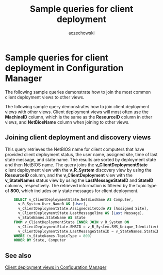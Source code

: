 ﻿---
title: Sample queries for client deployment
titleSuffix: Configuration Manager
description: Sample queries that show how to join the most common client deployment views to other views.
ms.date: 04/30/2019
ms.prod: configuration-manager
ms.technology: configmgr-sdk
ms.topic: conceptual


ms.assetid: 66e102b8-f80c-4dc8-b39c-e2a5a50c74a6
author: aczechowski
ms.author: aaroncz
manager: dougeby
---

# Sample queries for client deployment in Configuration Manager

The following sample queries demonstrate how to join the most common client deployment views to other views.

The following sample query demonstrates how to join client deployment views with other views. Client deployment views will most often use the **MachineID** column, which is the same as the **ResourceID** column in other views, and **NetBiosName** column when joining to other views.

## Joining client deployment and discovery views

This query retrieves the NetBIOS name for client computers that have provided client deployment status, the user name, assigned site, time of last state message, and state name. The results are sorted by deployment state and then NetBIOS name. The query joins the **v_ClientDeploymentState** client deployment view with the **v_R_System** discovery view by using the **ResourceID** column, and the **v_ClientDeployment** view with the **v_StateNames** status view by using the **LastMessageStateID** and **StateID** columns, respectively. The retrieved information is filtered by the topic type of **800**, which includes only state messages for client deployment.

```sql
    SELECT v_ClientDeploymentState.NetBiosName AS Computer, 
      v_R_System.User_Name0 AS [User], 
      v_ClientDeploymentState.AssignedSiteCode AS [Assigned Site], 
      v_ClientDeploymentState.LastMessageTime AS [Last Message], 
      v_StateNames.StateName AS State 
    FROM v_ClientDeploymentState INNER JOIN v_R_System ON 
      v_ClientDeploymentState.SMSID = v_R_System.SMS_Unique_Identifier0 INNER JOIN v_StateNames ON 
      v_ClientDeploymentState.LastMessageStateID = v_StateNames.StateID 
    WHERE (v_StateNames.TopicType = 800) 
    ORDER BY State, Computer 
```

## See also

[Client deployment views in Configuration Manager](client-deployment-views-configuration-manager.md)